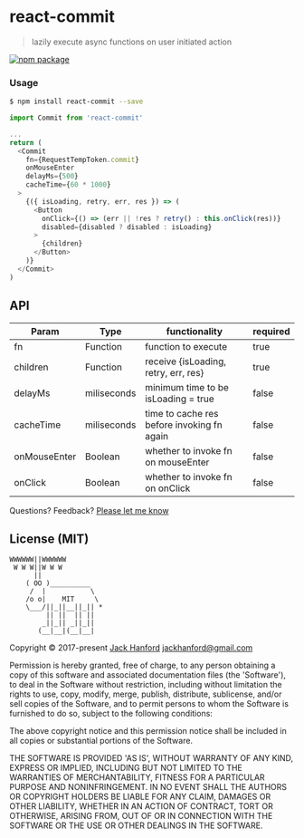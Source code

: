 # react-commit
> lazily execute async functions on user initiated action

[![npm package][npm-badge]][npm]

### Usage

```sh
$ npm install react-commit --save
```

```js
import Commit from 'react-commit'

...
return (
  <Commit
    fn={RequestTempToken.commit}
    onMouseEnter
    delayMs={500}
    cacheTime={60 * 1000}
  >
    {({ isLoading, retry, err, res }) => (
      <Button
        onClick={() => (err || !res ? retry() : this.onClick(res))}
        disabled={disabled ? disabled : isLoading}
      >
        {children}
      </Button>
    )}
  </Commit>
)
```

## API
| Param          | Type    | functionality | required |
|----------------|---------|-----------------|-----------------|
| fn           | Function | function to execute | true |
| children       | Function    | receive {isLoading, retry, err, res} | true |
| delayMs       | miliseconds    | minimum time to be isLoading = true | false |
| cacheTime       | miliseconds    | time to cache res before invoking fn again | false |
| onMouseEnter       | Boolean    | whether to invoke fn on mouseEnter | false |
| onClick       | Boolean    | whether to invoke fn on onClick | false |


[npm-badge]: https://img.shields.io/npm/v/react-commit.png?style=flat-square
[npm]: https://www.npmjs.org/package/react-commit

Questions? Feedback? [Please let me know](https://github.com/hanford/react-commit/issues/new)

## License (MIT)

```
WWWWWW||WWWWWW
 W W W||W W W
      ||
    ( OO )__________
     /  |           \
    /o o|    MIT     \
    \___/||_||__||_|| *
         || ||  || ||
        _||_|| _||_||
       (__|__|(__|__|
```
Copyright © 2017-present [Jack Hanford](http://jackhanford.com) jackhanford@gmail.com

Permission is hereby granted, free of charge, to any person obtaining a copy of this software and associated documentation files (the 'Software'), to deal in the Software without restriction, including without limitation the rights to use, copy, modify, merge, publish, distribute, sublicense, and/or sell copies of the Software, and to permit persons to whom the Software is furnished to do so, subject to the following conditions:

The above copyright notice and this permission notice shall be included in all copies or substantial portions of the Software.

THE SOFTWARE IS PROVIDED 'AS IS', WITHOUT WARRANTY OF ANY KIND, EXPRESS OR IMPLIED, INCLUDING BUT NOT LIMITED TO THE WARRANTIES OF MERCHANTABILITY, FITNESS FOR A PARTICULAR PURPOSE AND NONINFRINGEMENT. IN NO EVENT SHALL THE AUTHORS OR COPYRIGHT HOLDERS BE LIABLE FOR ANY CLAIM, DAMAGES OR OTHER LIABILITY, WHETHER IN AN ACTION OF CONTRACT, TORT OR OTHERWISE, ARISING FROM, OUT OF OR IN CONNECTION WITH THE SOFTWARE OR THE USE OR OTHER DEALINGS IN THE SOFTWARE.
